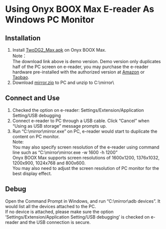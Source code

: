 # Using Onyx BOOX Max E-reader As Windows PC Monitor #
## Installation ##
1. Install [TwoDG2_Max.apk](https://raw.githubusercontent.com/nahtethan/dxg-display/master/00-binary/TwoDG2_Max.apk) on Onyx BOOX Max.  
Note：  
The download link above is demo version. Demo version only duplicates half of the PC screen on e-reader, you may purchase the e-reader hardware pre-installed with the authorized version at [Amazon](https://www.amazon.com/gp/offer-listing/B01EVACVHY/ref=dp_olp_new_mbc?ie=UTF8&condition=new&amp;m=A2ECSV2MNW0ZKB) or [Taobao](https://item.taobao.com/item.htm?id=520024244524).
2. Download [mirror.zip](https://raw.githubusercontent.com/nahtethan/dxg-display/master/00-binary/mirror.zip) to PC and unzip to C:\mirror\  

## Connect and Use ##
1. Checked the option on e-reader: Settings/Extension/Application Setting/USB debugging
2. Connect e-reader to PC through a USB cable. Click “Cancel” when “Using as USB storage” message prompts up.
3. Run “C:\mirror\mirror.exe” on PC, e-reader would start to duplicate the content on PC monitor.  
Note:  
You may also specify screen resolution of the e-reader using command line such as “C:\mirror\mirror.exe -w 1600 -h 1200”  
Onyx BOOX Max supports screen resolutions of 1600x1200, 1376x1032, 1200x900, 1024x768 and 800x600.  
You may also need to adjust the screen resolution of PC monitor for the best display effect.  

## Debug ##
Open the Command Prompt in Windows, and run “C:\mirror\adb devices”. It would list all the devices attached to the PC.  
If no device is attached, please make sure the option ‘Settings/Extension/Application Setting/USB debugging’ is checked on e-reader and the USB connection is secure.
